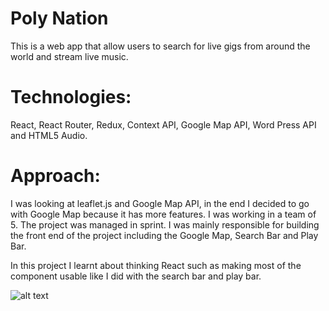 # Poly Nation
This is a web app that allow users to search for live gigs from around the world and stream live music. 

# Technologies: 
React, React Router, Redux, Context API, Google Map API, Word Press API and HTML5 Audio.  

# Approach:
I was looking at leaflet.js and Google Map API, in the end I decided to go with Google Map because it has more features. I was working in a team of 5. The project was managed in sprint. I was mainly responsible for building the front end of the project including the Google Map, Search Bar and Play Bar. 

In this project I learnt about thinking React such as making most of the component usable like I did with the search bar and play bar. 

![alt text](https://github.com/Jcct100/PolyNation.git/image/filter.png)


